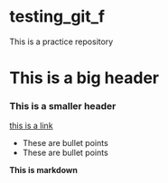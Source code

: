 # testing_git_f

This is a practice repository

# This is a big header

### This is a smaller header

[this is a link](https://codingnomads.co)

- These are bullet points
- These are bullet points

**This is markdown**
